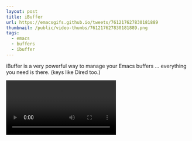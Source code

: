 ```yaml
---
layout: post
title: iBuffer
url: https://emacsgifs.github.io/tweets/761217627830181889
thumbnail: /public/video-thumbs/761217627830181889.png
tags:
  - emacs
  - buffers
  - ibuffer
---
```


iBuffer is a very powerful way to manage your Emacs buffers ... everything you need is there. (keys like Dired too.)

<video controls autoplay loop>
  <source src="/public/videos/761217627830181889.mp4" type="video/mp4">
    Sorry your browser does not support the video tag, maybe time to upgrade?
</video>
